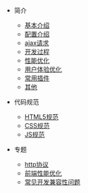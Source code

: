 - 简介
  - [基本介绍](introduce/intro.md)
  - [配置介绍](introduce/config.md)
  - [ajax请求](introduce/ajax.md)
  - [开发过程](cover.md)
  - [性能优化](introduce/nature.md)
  - [用户体验优化](introduce/userExperience.md)
  - [常用插件](cover.md)
  - [其他](cover.md)

- 代码规范
  - [HTML5规范](norm/html5.md)
  - [CSS规范](norm/css.md)
  - [JS规范](vue.md)

- 专题
  - [http协议](configuration.md)
  - [前端性能优化](themes.md)
  - [常见开发兼容性问题](plugins.md)
